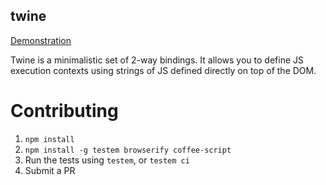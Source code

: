 twine
-----

[Demonstration](http://shopify.github.io/twine/)

Twine is a minimalistic set of 2-way bindings.  It allows you to define JS execution contexts using strings of JS defined directly on top of the DOM.

Contributing
============

1. `npm install`
2. `npm install -g testem browserify coffee-script`
3. Run the tests using `testem`, or `testem ci`
4. Submit a PR
